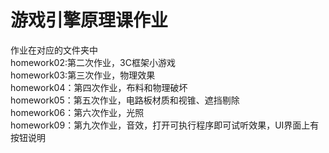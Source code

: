 # 游戏引擎原理课作业    
作业在对应的文件夹中    
homework02:第二次作业，3C框架小游戏    
homework03:第三次作业，物理效果     
homework04：第四次作业，布料和物理破坏     
homework05：第五次作业，电路板材质和视锥、遮挡剔除     
homework06：第六次作业，光照      
homework09：第九次作业，音效，打开可执行程序即可试听效果，UI界面上有按钮说明        